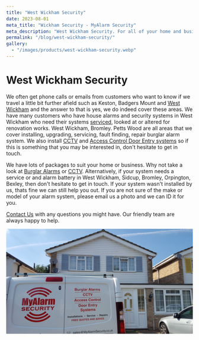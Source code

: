```yaml
---
title: "West Wickham Security"
date: 2023-08-01
meta_title: "Wickham Security - MyAlarm Security"
meta_description: "West Wickham Security. For all of your home and business security needs in West Wickham, give us a call 020 8302 4065. Burglar alarm and cctv. Servicing."
permalink: "/blog/west-wickham-security/"
gallery:
  - "/images/products/west-wickham-security.webp"
---
```


# West Wickham Security

We often get phone calls or emails from customers who want to know if we travel a little bit further afield such as Keston, Badgers Mount and [West Wickham](/pages/west-wickham/) and the answer to that is yes, we do indeed cover these areas. We have many customers who have house alarms and security systems in West Wickham who need their systems [serviced](/categories/servicing-and-repairs/), looked at or altered for renovation works. West Wickham, Bromley. Petts Wood are all areas that we cover installing, upgrading, servicing, fault finding, repair burglar alarm system. We also install [CCTV](/categories/cctv/) and [Access Control Door Entry systems](/categories/access-control/) so if this is something that you may be interested in, don\'t hesitate to get in touch.

We have lots of packages to suit your home or business. Why not take a look at [Burglar Alarms](/categories/burglar-alarms/) or [CCTV](/categories/cctv/). Alternatively, if your system needs a service or and alarm battery in West Wickham, Sidcup, Bromley, Orpington, Bexley, then don\'t hesitate to get in touch. If your system wasn\'t installed by us, thats fine we can still help you out. If you are not sure of the make or model of your alarm system, please email us a photo and we can ID it for you.

[Contact Us](/contact/) with any questions you might have. Our friendly team are always happy to help.

![West Wickham Security](/images/news/news-west-wickham-security-nuqskrlyntntstkyqv2s.jpg)